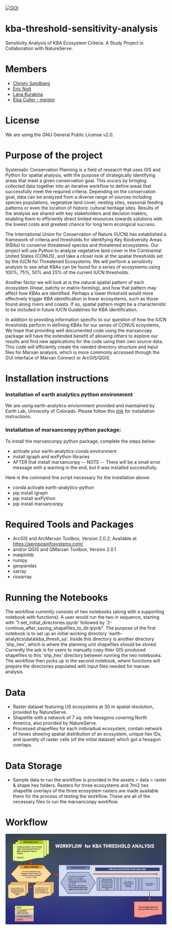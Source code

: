 [![DOI](https://zenodo.org/badge/482376890.svg)](https://zenodo.org/badge/latestdoi/482376890)

# kba-threshold-sensitivity-analysis
Sensitivity Analysis of KBA Ecosystem Criteria. A Study Project in Collaboration with NatureServe.

# Members 
* [Christy Sandberg](https://github.com/csandberg303)
* [Eric Nutt](https://github.com/ericrnutt5)
* [Lana Kurakina](https://github.com/S-Kur)
* [Elsa Culler - mentor](https://github.com/eculler)

# License
We are using the GNU General Public License v2.0.

# Purpose of the project
Systematic Conservation Planning is a field of research that uses GIS and Python for spatial analysis, with the purpose of strategically identifying areas that meet a given conservation goal. This occurs by bringing collected data together into an iterative workflow to define areas that successfully meet the required criteria. Depending on the conservation goal, data can be analyzed from a diverse range of sources including species populations, vegetative land cover, nesting sites, seasonal feeding patterns or even the location of historic cultural heritage sites. Results of the analysis are shared with key stakeholders and decision makers, enabling them to efficiently direct limited resources towards solutions with the lowest costs and greatest chance for long term ecological success.

The International Union for Conservation of Nature (IUCN) has established a framework of criteria and thresholds for identifying Key Biodiversity Areas (KBAs) to conserve threatened species and threatened ecosystems. Our project will use Python to analyze vegetative land cover in the Continental United States (CONUS), and take a closer look at the spatial thresholds set by the IUCN for Threatened Ecosystems. We will perform a sensitivity analysis to see what KBAs can be found for a series of ecosystems using 100%, 75%, 50% and 25% of the current IUCN thresholds. 

Another factor we will look at is the natural spatial pattern of each ecosystem (linear, patchy or matrix-forming), and how that pattern may affect how KBAs are identified. Perhaps a lower threshold would more effectively trigger KBA identification in linear ecosystems, such as those found along rivers and coasts. If so, spatial pattern might be a characteristic to be included in future IUCN Guidelines for KBA identification.

In addition to providing information specific to our question of how the IUCN thresholds perform in defining KBAs for our series of CONUS ecoystems, We hope that providing well documented code using the marxancopy package will have the extended benefit of allowing others to explore our results and find new applications for the code using their own source data.  This code will efficiently create the needed directory structure and input files for Marxan analysis, which is more commonly accessed through the GUI interface of Marxan Connect or ArcGIS/QGIS.

# Installation instructions
### Installation of earth analytics python environment
We are using earth-analytics-enviornment provided and maintained by Earth Lab, University of Colorado. Please follow this [link](https://www.earthdatascience.org/workshops/setup-earth-analytics-python/) for installation instructions.

### Installation of marxanconpy python package:
To install the marxanconpy python package, complete the steps below:
* activate your earth-analytics-conda environment
* install igraph and wxPython libraries
* AFTER that install marxanconpy -- NOTE -- There will be a small error message with a warning in the end, but it was installed successfully.

Here is the command line script necessary for the installation above:
* conda activate earth-analytics-python
* pip install igraph
* pip install wxPython
* pip install marxanconpy


# Required Tools and Packages
* ArcGIS and ArcMarxan Toolbox, Version 2.0.2; Available at https://aproposinfosystems.com/
* and/or QGIS and QMarxan Toolbox, Version 2.0.1
* matplotlib
* numpy
* geopandas
* xarray
* rioxarray

# Running the Notebooks
The workflow currently consists of two notebooks (along with a supporting notebook with functions).  A user would run the two in sequence, starting with '1-set_initial_directories.ipynb' followed by '2-continue_after_saving_shapefiles_to_dir.ipynb".  The purpose of the first notebook is to set up an initial working directory 'earth-analytics\data\kba_thresh_sa'.  Inside this directory is another directory 'shp_hex', which is where the planning unit shapefiles should be stored.  Currently the ask is for users to manually copy thier GIS-produced shapefiles to this 'shp_hex' directory between running the two notebooks.  The workflow then picks up in the second notebook, where functions will prepare the directories populated with input files needed for marxan analysis.

# Data
* Raster dataset featuring US ecosystems at 30 m spatial resolution, provided by NatureServe.
* Shapefile with a network of 7 sq. mile hexagons covering North America, also provided by NatureServe.
* Processed shapefiles for each indiviadual ecosystem, contain network of hexes showing spatial distribution of an ecosystem, unique hex IDs, and quantity of raster cells (of the initial dataset) which got a hexagon overlaps.

# Data Storage
* Sample data to run the workflow is provided in the assets > data > raster & shape hex folders. Rasters for three ecosystems and 7mi2 hex shapefile overlays of the three ecosystem rasters are made available there for the process of testing the workflow. These are all of the necessary files to run the marxanconpy workflow.


# Workflow
![Workflow](https://github.com/csandberg303/kba-threshold-sensitivity-analysis/blob/main/assets/figures/workflow_v2.png)
